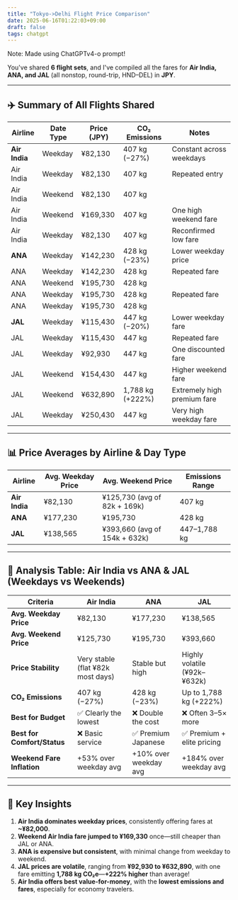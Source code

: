 ```yaml
---
title: "Tokyo->Delhi Flight Price Comparison"
date: 2025-06-16T01:22:03+09:00
draft: false
tags: chatgpt
---
```


Note: Made using ChatGPTv4-o prompt! 

You've shared **6 flight sets**, and I've compiled all the fares for **Air India, ANA, and JAL** (all nonstop, round-trip, HND–DEL) in **JPY**.

---

## ✈️ **Summary of All Flights Shared**

| Airline       | Date Type | Price (JPY) | CO₂ Emissions    | Notes                       |
| ------------- | --------- | ----------- | ---------------- | --------------------------- |
| **Air India** | Weekday   | ¥82,130     | 407 kg (−27%)    | Constant across weekdays    |
| Air India     | Weekday   | ¥82,130     | 407 kg           | Repeated entry              |
| Air India     | Weekend   | ¥82,130     | 407 kg           |                             |
| Air India     | Weekend   | ¥169,330    | 407 kg           | One high weekend fare       |
| Air India     | Weekday   | ¥82,130     | 407 kg           | Reconfirmed low fare        |
| **ANA**       | Weekday   | ¥142,230    | 428 kg (−23%)    | Lower weekday price         |
| ANA           | Weekday   | ¥142,230    | 428 kg           | Repeated fare               |
| ANA           | Weekend   | ¥195,730    | 428 kg           |                             |
| ANA           | Weekday   | ¥195,730    | 428 kg           | Repeated fare               |
| ANA           | Weekday   | ¥195,730    | 428 kg           |                             |
| **JAL**       | Weekday   | ¥115,430    | 447 kg (−20%)    | Lower weekday fare          |
| JAL           | Weekday   | ¥115,430    | 447 kg           | Repeated fare               |
| JAL           | Weekday   | ¥92,930     | 447 kg           | One discounted fare         |
| JAL           | Weekend   | ¥154,430    | 447 kg           | Higher weekend fare         |
| JAL           | Weekend   | ¥632,890    | 1,788 kg (+222%) | Extremely high premium fare |
| JAL           | Weekday   | ¥250,430    | 447 kg           | Very high weekday fare      |

---

## 📊 **Price Averages by Airline & Day Type**

| Airline       | Avg. Weekday Price | Avg. Weekend Price            | Emissions Range |
| ------------- | ------------------ | ----------------------------- | --------------- |
| **Air India** | ¥82,130            | ¥125,730 (avg of 82k + 169k)  | 407 kg          |
| **ANA**       | ¥177,230           | ¥195,730                      | 428 kg          |
| **JAL**       | ¥138,565           | ¥393,660 (avg of 154k + 632k) | 447–1,788 kg    |

---

## 🧠 **Analysis Table: Air India vs ANA & JAL (Weekdays vs Weekends)**

| Criteria                    | **Air India**                     | **ANA**               | **JAL**                      |
| --------------------------- | --------------------------------- | --------------------- | ---------------------------- |
| **Avg. Weekday Price**      | ¥82,130                           | ¥177,230              | ¥138,565                     |
| **Avg. Weekend Price**      | ¥125,730                          | ¥195,730              | ¥393,660                     |
| **Price Stability**         | Very stable (flat ¥82k most days) | Stable but high       | Highly volatile (¥92k–¥632k) |
| **CO₂ Emissions**           | 407 kg (−27%)                     | 428 kg (−23%)         | Up to 1,788 kg (+222%)       |
| **Best for Budget**         | ✅ Clearly the lowest              | ❌ Double the cost     | ❌ Often 3–5× more            |
| **Best for Comfort/Status** | ❌ Basic service                   | ✅ Premium Japanese    | ✅ Premium + elite pricing    |
| **Weekend Fare Inflation**  | +53% over weekday avg             | +10% over weekday avg | +184% over weekday avg       |

---

## 📌 **Key Insights**

1. **Air India dominates weekday prices**, consistently offering fares at **~¥82,000**.
2. **Weekend Air India fare jumped to ¥169,330** once—still cheaper than JAL or ANA.
3. **ANA is expensive but consistent**, with minimal change from weekday to weekend.
4. **JAL prices are volatile**, ranging from **¥92,930 to ¥632,890**, with one fare emitting **1,788 kg CO₂e**—**+222% higher** than average!
5. **Air India offers best value-for-money**, with the **lowest emissions and fares**, especially for economy travelers.
